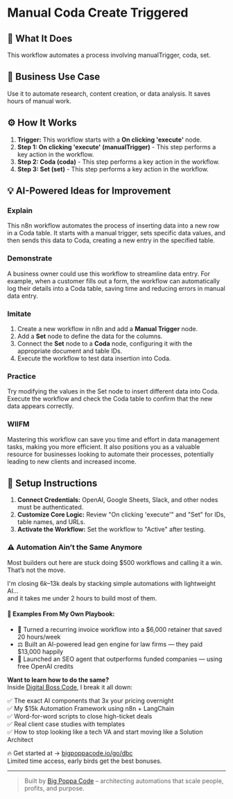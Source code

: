 # Manual Coda Create Triggered

## 🚀 What It Does
This workflow automates a process involving manualTrigger, coda, set.

## 💼 Business Use Case
Use it to automate research, content creation, or data analysis. It saves hours of manual work.

## ⚙️ How It Works
1.  **Trigger:** This workflow starts with a **On clicking 'execute'** node.
2. **Step 1: On clicking 'execute' (manualTrigger)** - This step performs a key action in the workflow.
3. **Step 2: Coda (coda)** - This step performs a key action in the workflow.
4. **Step 3: Set (set)** - This step performs a key action in the workflow.

## 💡 AI-Powered Ideas for Improvement
### Explain
This n8n workflow automates the process of inserting data into a new row in a Coda table. It starts with a manual trigger, sets specific data values, and then sends this data to Coda, creating a new entry in the specified table.

### Demonstrate
A business owner could use this workflow to streamline data entry. For example, when a customer fills out a form, the workflow can automatically log their details into a Coda table, saving time and reducing errors in manual data entry.

### Imitate
1. Create a new workflow in n8n and add a **Manual Trigger** node.
2. Add a **Set** node to define the data for the columns.
3. Connect the **Set** node to a **Coda** node, configuring it with the appropriate document and table IDs.
4. Execute the workflow to test data insertion into Coda.

### Practice
Try modifying the values in the Set node to insert different data into Coda. Execute the workflow and check the Coda table to confirm that the new data appears correctly.

### WIIFM
Mastering this workflow can save you time and effort in data management tasks, making you more efficient. It also positions you as a valuable resource for businesses looking to automate their processes, potentially leading to new clients and increased income.

## 🔧 Setup Instructions
1. **Connect Credentials:** OpenAI, Google Sheets, Slack, and other nodes must be authenticated.
2. **Customize Core Logic:** Review "On clicking 'execute'" and "Set" for IDs, table names, and URLs.
3. **Activate the Workflow:** Set the workflow to "Active" after testing.

### ⚠️ Automation Ain’t the Same Anymore

Most builders out here are stuck doing $500 workflows and calling it a win.  
That’s not the move.  

I'm closing $6k–$13k deals by stacking simple automations with lightweight AI...  
and it takes me under 2 hours to build most of them.

#### 🧠 Examples From My Own Playbook:
- 🔁 Turned a recurring invoice workflow into a $6,000 retainer that saved 20 hours/week  
- ⚖️ Built an AI-powered lead gen engine for law firms — they paid $13,000 happily  
- 🚀 Launched an SEO agent that outperforms funded companies — using free OpenAI credits  

**Want to learn how to do the same?**  
Inside [Digital Boss Code](https://bigpoppacode.io/go/dbc), I break it all down:

✅ The exact AI components that 3x your pricing overnight  
✅ My $15k Automation Framework using n8n + LangChain  
✅ Word-for-word scripts to close high-ticket deals  
✅ Real client case studies with templates  
✅ How to stop looking like a tech VA and start moving like a Solution Architect  

🔥 Get started at → [bigpoppacode.io/go/dbc](https://bigpoppacode.io/go/dbc)  
Limited time access, early birds get the best bonuses.

---
> Built by [Big Poppa Code](https://bigpoppacode.io) – architecting automations that scale people, profits, and purpose.
